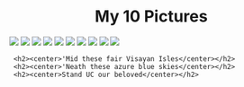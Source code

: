 <!DOCTYPE html>
<html>
<head>
	<meta charset="utf-8">
	<title>HTML Basics Exercise</title>
</head>
<body>
	<h1><center>My 10 Pictures</center></h1>
	<img src="https://scontent.xx.fbcdn.net/v/t1.15752-9/s280x280/257159405_227400692815975_343564278921467850_n.jpg?_nc_cat=103&ccb=1-5&_nc_sid=aee45a&_nc_eui2=AeENA5W6V28JRaSH0XTzjzN9_Vx1MQPEgej9XHUxA8SB6AgltudYj4CuX2suorfPN75HP09FBTMBvNKU4C2mHU07&_nc_ohc=gNywiaA6E_UAX_weGZ1&_nc_ad=z-m&_nc_cid=0&_nc_ht=scontent.xx&oh=b4793c8bccd2f2c659bfc4de5adb32c6&oe=61B87AD3">
	 <img src="https://scontent.xx.fbcdn.net/v/t1.15752-9/s280x280/256708541_829036135162065_8971747568662238506_n.jpg?_nc_cat=100&ccb=1-5&_nc_sid=aee45a&_nc_eui2=AeG8cCNLbZU3ffFNSsuYe6EyFq09YuvIsywWrT1i68izLFep2Cv_ggRCQIIUM0u637z49LImtiXKV5pmO7seiVx1&_nc_ohc=70OfFFBc6YcAX92nvks&_nc_ad=z-m&_nc_cid=0&_nc_ht=scontent.xx&oh=5f92a761090ea8fa114061b7074a5440&oe=61B5C0CE">
	 <img src="https://scontent.xx.fbcdn.net/v/t1.15752-9/s280x280/257450300_1584154788650712_4298392639803685281_n.jpg?_nc_cat=104&ccb=1-5&_nc_sid=aee45a&_nc_eui2=AeHuPyL_g1XJVx4pjy5ovujUTx5w1WbQgN1PHnDVZtCA3YQ5LkqzXN5Fc31RtHMe7CL1NlkhdfolagihwDvWHiS6&_nc_ohc=mXl9Amn_oFcAX-3hLGq&_nc_ad=z-m&_nc_cid=0&_nc_ht=scontent.xx&oh=8207d139ccd8ccaa97422a0c3c86ecbf&oe=61B8BE69">
	 <img src="https://scontent.xx.fbcdn.net/v/t1.15752-9/s280x280/256353395_416103813337514_7795259946080460657_n.jpg?_nc_cat=105&ccb=1-5&_nc_sid=aee45a&_nc_eui2=AeF5likq7rAFGPGZNnhRVMi9aFlgiOBoXGFoWWCI4GhcYXlEt52uGP74E9WySKM9Jnp7FUEJNMYoxOVv-w4kZLkS&_nc_ohc=qvHxszzV3msAX_k5fDO&_nc_ad=z-m&_nc_cid=0&_nc_ht=scontent.xx&oh=4fde0359f6315e7a06b5bc504f619645&oe=61B54A8A">
	 <img src="https://scontent.xx.fbcdn.net/v/t1.15752-9/s280x280/257288447_2938089849766307_4998665161636531472_n.jpg?_nc_cat=105&ccb=1-5&_nc_sid=aee45a&_nc_eui2=AeEuAoAkTNFbwDdZLCBL92gIWuTHZqjoE7Ra5MdmqOgTtGCASUkTzyDQ3wX1WP81jXO5bwnHhwuzdhuAS8K0xQ3Q&_nc_ohc=zgfigaD4waoAX8RTErx&_nc_ad=z-m&_nc_cid=0&_nc_ht=scontent.xx&oh=e0b5c43187ea5685a6f2c193cfa8ee6b&oe=61B7C2C2">
	 <img src="https://scontent.xx.fbcdn.net/v/t1.15752-9/s280x280/257130147_586256995931842_1057914354872410177_n.jpg?_nc_cat=106&ccb=1-5&_nc_sid=aee45a&_nc_eui2=AeFdMf5CrKWVSsswmtJjtQ7cmb4VPXlATz6ZvhU9eUBPPjwqXoCr6JM94LCTTxQhL7aLKtEYnAH1dKjhsDGcuFH-&_nc_ohc=F0g6-xnNmWwAX_vlfui&_nc_ad=z-m&_nc_cid=0&_nc_ht=scontent.xx&oh=3b551c7358b74da16e408d2336caffe4&oe=61B6D8EF">
	 <img src="https://scontent.xx.fbcdn.net/v/t1.15752-9/s280x280/257189256_287820379892759_5746027668275555250_n.jpg?_nc_cat=109&ccb=1-5&_nc_sid=aee45a&_nc_eui2=AeGjMpy3P4IZ3dGm0gj-ESBpJxn6hH9DdFYnGfqEf0N0VuhplvMaJ2_nQZMc9UAbprr_Znl36q3UGZ7MgWdyQSTp&_nc_ohc=JOkxyZqW3I8AX_4JFAs&_nc_ad=z-m&_nc_cid=0&_nc_ht=scontent.xx&oh=db848d54d300e396ac5196619fbaeffd&oe=61B8EF6E">
	 <img src="https://scontent.xx.fbcdn.net/v/t1.15752-9/s280x280/257194226_500523924263845_3993056176065963882_n.jpg?_nc_cat=101&ccb=1-5&_nc_sid=aee45a&_nc_eui2=AeEHkoJb_Lzk8XsafqES3NV2JurvQpoPkz0m6u9Cmg-TPZK7seCMv9ghsuuGDaqT--_xWT6VDfDZeXT8hgyX4TVq&_nc_ohc=YzISydcoqNMAX8W-_s8&_nc_ad=z-m&_nc_cid=0&_nc_ht=scontent.xx&oh=78d14b1f4a62bd556e2eeb765b07703d&oe=61B7E52A">
	 <img src="https://scontent.xx.fbcdn.net/v/t1.15752-9/s280x280/256186685_275934504542602_2151611852922601454_n.jpg?_nc_cat=107&ccb=1-5&_nc_sid=aee45a&_nc_eui2=AeGs9RvremZoRhOvCDFkD59Ef7blUjQAdkB_tuVSNAB2QKePvuFiSVtiUr63R7EMqlfTyFBTrGpJ76D0fXqIFhNQ&_nc_ohc=ld290URto48AX-72qkE&_nc_ad=z-m&_nc_cid=0&_nc_ht=scontent.xx&oh=ec0210c0f91848c589a6a60a9ba787d2&oe=61B9321C">
	 <img src="https://scontent.xx.fbcdn.net/v/t1.15752-9/s280x280/256353395_416103813337514_7795259946080460657_n.jpg?_nc_cat=105&ccb=1-5&_nc_sid=aee45a&_nc_eui2=AeF5likq7rAFGPGZNnhRVMi9aFlgiOBoXGFoWWCI4GhcYXlEt52uGP74E9WySKM9Jnp7FUEJNMYoxOVv-w4kZLkS&_nc_ohc=qvHxszzV3msAX_k5fDO&_nc_ad=z-m&_nc_cid=0&_nc_ht=scontent.xx&oh=5a5ba59fa1fdcc2e21cc3eeff2c561c1&oe=61B93F0A">

	 <h2><center>'Mid these fair Visayan Isles</center></h2>
	 <h2><center>'Neath these azure blue skies</center></h2>
	 <h2><center>Stand UC our beloved</center></h2>
</body>
</html>
